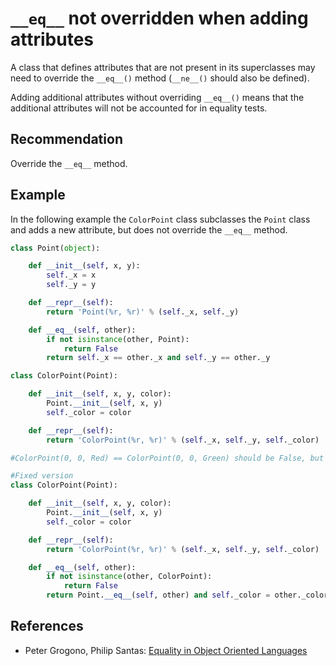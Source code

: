 # `__eq__` not overridden when adding attributes
A class that defines attributes that are not present in its superclasses may need to override the `__eq__()` method (`__ne__()` should also be defined).

Adding additional attributes without overriding `__eq__()` means that the additional attributes will not be accounted for in equality tests.


## Recommendation
Override the `__eq__` method.


## Example
In the following example the `ColorPoint` class subclasses the `Point` class and adds a new attribute, but does not override the `__eq__` method.


```python
class Point(object):

    def __init__(self, x, y):
        self._x = x
        self._y = y

    def __repr__(self):
        return 'Point(%r, %r)' % (self._x, self._y)

    def __eq__(self, other):
        if not isinstance(other, Point):
            return False
        return self._x == other._x and self._y == other._y

class ColorPoint(Point):

    def __init__(self, x, y, color):
        Point.__init__(self, x, y)
        self._color = color

    def __repr__(self):
        return 'ColorPoint(%r, %r)' % (self._x, self._y, self._color)

#ColorPoint(0, 0, Red) == ColorPoint(0, 0, Green) should be False, but is True.

#Fixed version
class ColorPoint(Point):

    def __init__(self, x, y, color):
        Point.__init__(self, x, y)
        self._color = color

    def __repr__(self):
        return 'ColorPoint(%r, %r)' % (self._x, self._y, self._color)

    def __eq__(self, other):
        if not isinstance(other, ColorPoint):
            return False
        return Point.__eq__(self, other) and self._color = other._color


```

## References
* Peter Grogono, Philip Santas: [Equality in Object Oriented Languages](http://citeseerx.ist.psu.edu/viewdoc/download?doi=10.1.1.48.5109&rep=rep1&type=pdf)
